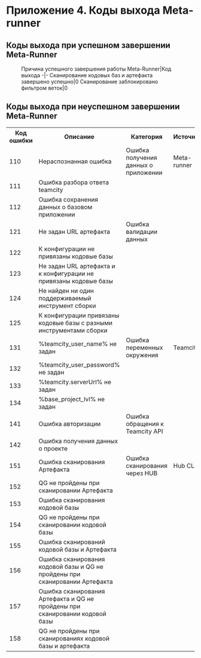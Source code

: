 # Приложение 4. Коды выхода Meta-runner

## Коды выхода при успешном завершении Meta-Runner

<figure markdown>
Причина успешного завершения работы Meta-Runner|Код выхода
-|-
Сканирование кодовых баз и артефакта завершено успешно|0
Сканирование заблокировано фильтром веток|0
</figure>

## Коды выхода при неуспешном завершении Meta-Runner
<table>
    <colgroup>
      <col>
      <col>
      <col>
      <col>
    </colgroup>
    <tbody>
      <tr>
        <th>Код ошибки</th>
        <th>Описание</th>
        <th>Категория</th>
        <th>Источник</th>
      </tr>
      <tr>
        <td>110</td>
        <td>Нераспознанная ошибка</td>
        <td>Ошибка получения данных о приложении</td>
        <td>Meta-runner</td>
      </tr>
      <tr>
        <td>111</td>
        <td>Ошибка разбора ответа teamcity</td>
      </tr>
      <tr>
        <td>112</td>
        <td>Ошибка сохранения данных о базовом приложении</td>
      </tr>
      <tr>
        <td>121</td>
        <td>Не задан URL артефакта</td>
        <td>Ошибка валидации данных</td>
      </tr>
      <tr>
        <td>122</td>
        <td>К конфигурации не привязаны кодовые базы</td>
      </tr>
      <tr>
        <td>123</td>
        <td>Не задан URL артефакта и к конфигурации не привязаны кодовые базы</td>
      </tr>
      <tr>
        <td>124</td>
        <td>Не найден ни один поддерживаемый инструмент сборки</td>
      </tr>
      <tr>
        <td>125</td>
        <td>К конфигурации привязаны кодовые базы с разными инструментами сборки</td>
      </tr>
      <tr>
        <td>131</td>
        <td>%teamcity_user_name% не задан</td>
        <td>Ошибка переменных окружения</td>
        <td>Teamcity</td>
      </tr>
      <tr>
        <td>132</td>
        <td>%teamcity_user_password% не задан</td>
      </tr>
      <tr>
        <td>133</td>
        <td>%teamcity.serverUrl% не задан</td>
      </tr>
      <tr>
        <td>134</td>
        <td>%base_project_lvl% не задан</td>
      </tr>
      <tr>
        <td>141</td>
        <td>Ошибка авторизации</td>
        <td>Ошибка обращения к Teamcity API</td>
      </tr>
      <tr>
        <td>142</td>
        <td>Ошибка получения данных о проекте</td>
      </tr>
      <tr>
        <td>151</td>
        <td>Ошибка сканирования Артефакта</td>
        <td>Ошибка сканирования через HUB</td>
        <td>Hub CLI</td>
      </tr>
      <tr>
        <td>152</td>
        <td>QG не пройдены при сканировании Артефакта</td>
      </tr>
      <tr>
        <td>153</td>
        <td>Ошибка сканирования кодовой базы</td>
      </tr>
      <tr>
        <td>154</td>
        <td>QG не пройдены при сканировании кодовой базы</td>
      </tr>
      <tr>
        <td>155</td>
        <td>Ошибка сканирований кодовой базы и Артефакта</td>
      </tr>
      <tr>
        <td>156</td>
        <td>Ошибка сканирования кодовой базы и QG не пройдены при сканировании Артефакта</td>
      </tr>
      <tr>
        <td>157</td>
        <td>Ошибка сканирования Артефакта и QG не пройдены при сканировании кодовой базы</td>
      </tr>
      <tr>
        <td>158</td>
        <td>QG не пройдены при сканированиях кодовой базы и артефакта</td>
      </tr>
    </tbody>
  </table>